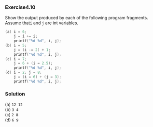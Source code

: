 ### Exercise4.10

Show the output produced by each of the following program fragments. Assume that`i` and `j` are int variables.

```c
(a) i = 6;
    j = i += i;
    printf("%d %d", i, j);
(b) i = 5;
    j = (i -= 2) + 1;
    printf("%d %d", i, j);
(c) i = 7;
    j = 6 + (i = 2.5);
    printf("%d %d", i, j);
(d) i = 2; j = 8;
    j = (i = 6) + (j = 3);
    printf("%d %d", i, j);
```

### Solution

(a) `12 12`  
(b) `3 4`  
(c) `2 8`  
(d) `6 9`  